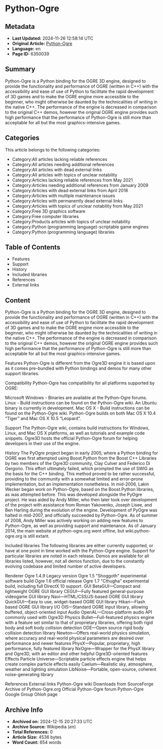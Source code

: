 # Python-Ogre

## Metadata
- **Last Updated:** 2024-11-26 12:58:14 UTC
- **Original Article:** [Python-Ogre](https://en.wikipedia.org/wiki/Python-Ogre)
- **Language:** en
- **Page ID:** 6350039

## Summary
Python-Ogre is a Python binding for the OGRE 3D engine, designed to provide the functionality and performance of OGRE (written in C++) with the accessibility and ease of use of Python to facilitate the rapid development of 3D games and to make the OGRE engine more accessible to the beginner, who might otherwise be daunted by the technicalities of writing in the native C++. The performance of the engine is decreased in comparison to the original C++ demos, however the original OGRE engine provides such high performance that the performance of Python-Ogre is still more than acceptable for all but the most graphics-intensive games.

## Categories
This article belongs to the following categories:

- Category:All articles lacking reliable references
- Category:All articles needing additional references
- Category:All articles with dead external links
- Category:All articles with topics of unclear notability
- Category:Articles lacking reliable references from May 2021
- Category:Articles needing additional references from January 2009
- Category:Articles with dead external links from April 2018
- Category:Articles with multiple maintenance issues
- Category:Articles with permanently dead external links
- Category:Articles with topics of unclear notability from May 2021
- Category:Free 3D graphics software
- Category:Free computer libraries
- Category:Products articles with topics of unclear notability
- Category:Python (programming language)-scriptable game engines
- Category:Python (programming language) libraries

## Table of Contents

- Features
- Support
- History
- Included libraries
- References
- External links

## Content

Python-Ogre is a Python binding for the OGRE 3D engine, designed to provide the functionality and performance of OGRE (written in C++) with the accessibility and ease of use of Python to facilitate the rapid development of 3D games and to make the OGRE engine more accessible to the beginner, who might otherwise be daunted by the technicalities of writing in the native C++. The performance of the engine is decreased in comparison to the original C++ demos, however the original OGRE engine provides such high performance that the performance of Python-Ogre is still more than acceptable for all but the most graphics-intensive games.

Features
Python-Ogre is different from the Ogre3D engine it is based upon as it comes pre-bundled with Python bindings and demos for many other support libraries.

Compatibility
Python-Ogre has compatibility for all platforms supported by OGRE:

Microsoft Windows - Binaries are available at the Python-Ogre forums.
Linux - Build instructions can be found on the Python-Ogre wiki. An Ubuntu binary is currently in development.
Mac OS X - Build instructions can be found on the Python-Ogre wiki. Python-Ogre builds on both Mac OS X 10.4 “Tiger” and Mac OS X 10.5 “Leopard”.

Support
The Python-Ogre wiki, contains build instructions for Windows, Linux, and Mac OS X platforms, as well as tutorials and example code snippets.
Ogre3D hosts the official Python-Ogre forum for helping developers in their use of the engine.

History
The PyOgre project began in early 2005, where a Python binding for OGRE was first attempted using Boost.Python from the Boost C++ Libraries by two members of the Ogre3D community, Clay Culver and Federico Di Gergorio. This effort ultimately failed, which prompted the use of SWIG as the basis for the C++ binding. This method proved to be rather successful, providing to the community with a somewhat limited and error-prone implementation, but an implementation nonetheless.
In mid-2006, Lakin Wecker began work on Python-Ogre, based on the Boost.Python libraries, as was attempted before. This was developed alongside the PyOgre project. He was aided by Andy Miller, who then later took over development of the project with assistance from Roman Yakovenko, Joseph Lisee, and Ben Harling during the evolution of the engine.
Development of PyOgre was halted in mid-2007, and officially succeeded by Python-Ogre.
As of summer of 2008, Andy Miller was actively working on adding new features to Python-Ogre, as well as providing support and maintenance.
As of January 2014, the main website at python-ogre.org went offline, but wiki.python-ogre.org is still extant.

Included libraries
The following libraries are either currently supported, or have at one point in time worked with the Python-Ogre engine. Support for particular libraries are noted in each release. Demos are available for all libraries listed, however, not all demos function, due to the constantly evolving codebase and limited number of active developers.

Renderer
Ogre 1.4.9 Legacy version
Ogre 1.5 "Shoggoth" experimental software build
Ogre 1.6 official release
Ogre 1.7 "Cthugha" experimental build, including full DirectX 10 support.
GUI
BetaGUI—Compact and lightweight OGRE GUI library
CEGUI—Fully featured general-purpose videogame GUI library
Navi—HTML/CSS/JS-based OGRE GUI library
QuickGUI—Easy to use, widget-based OGRE GUI library
Hikari—Flash based OGRE GUI library
I/O
OIS—Standard OGRE input library, allowing buffered, object-oriented input
Audio
OpenAL—Cross-platform audio API commonly used with Ogre3D
Physics
Bullet—Full-featured physics engine with a feature set similar to that of proprietary libraries, offering both rigid body and soft body collision detection
ODE—Open source rigid body collision detection library
Newton—Offers real-world physics simulation, where accuracy and real-world physical parameters are desired over performance and newer features
PhysX—Popular, proprietary, high performance, fully featured library
NxOgre—Wrapper for the PhysX library and Ogre3D, with an editor and other helpful Ogre3D-oriented features
Effects
Particle Universe—Scriptable particle effects engine that helps create complex particle effects easily
Caelum—Realistic sky, atmosphere, weather and lighting simulation
LibNoise—Portable, open-source, coherent noise-generating library

References
External links
Python-Ogre wiki
Downloads from SourceForge
Archive of Python-Ogre.org
Official Python-Ogre forum
Python-Ogre Google Group
Ohloh page

## Archive Info
- **Archived on:** 2024-12-15 20:27:33 UTC
- **Archive Source:** Wikipedia (_en_)
- **Total References:** 0
- **Article Size:** 4536 bytes
- **Word Count:** 654 words
